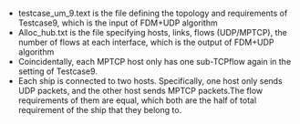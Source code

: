 * testcase_um_9.text is the file defining the topology and requirements of Testcase9, which is the input of FDM+UDP algorithm
* Alloc_hub.txt is the file specifying hosts, links, flows (UDP/MPTCP), the number of flows at each interface, which is the output of FDM+UDP algorithm
* Coincidentally, each MPTCP host only has one sub-TCPflow again in the setting of Testcase9.
* Each ship is connected to two hosts. Specifically, one host only sends UDP packets, and the other host sends MPTCP packets.The flow requirements of them are equal, which both are the half of total requirement of the ship that they belong to.
